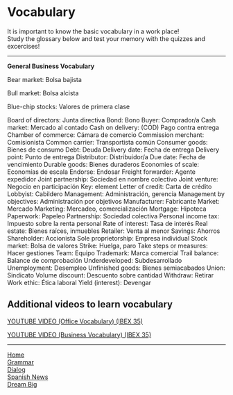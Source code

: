 <h1>Vocabulary</h1>

 <p>It is important to know the basic vocabulary in a work place!<br>
 Study the glossary below and test your memory with the quizzes and excercises!</p> 
 <hr>
 <strong> General Business Vocabulary </strong>
 <p> Bear market:	Bolsa bajista </p>
<p>Bull market:	Bolsa alcista</p>
<p>Blue-chip stocks:	Valores de primera clase</p>
Board of directors:	Junta directiva
Bond:	Bono
Buyer:	Comprador/a
Cash market:	Mercado al contado
Cash on delivery: (COD)	Pago contra entrega
Chamber of commerce:	Cámara de comercio
Commission merchant:	Comisionista
Common carrier:	Transportista común
Consumer goods:	Bienes de consumo
Debt:	Deuda
Delivery date:	Fecha de entrega
Delivery point:	Punto de entrega
Distributor:	Distribuidor/a
Due date:	Fecha de vencimiento
Durable goods:	Bienes duraderos
Economies of scale: Economías de escala
Endorse:	Endosar
Freight forwarder:	Agente expedidor
Joint partnership:	Sociedad en nombre colectivo
Joint venture:	Negocio en participación
Key: element
Letter of credit: Carta de crédito
Lobbyist:	Cabildero
Management:	Administración, gerencia
Management by objectives:	Administración por objetivos
Manufacturer:	Fabricante
Market:	Mercado
Marketing:	Mercadeo, comercialización
Mortgage:	Hipoteca
Paperwork: Papeleo
Partnership:	Sociedad colectiva
Personal income tax:	Impuesto sobre la renta personal
Rate of interest:	Tasa de interés
Real estate:	Bienes raíces, inmuebles
Retailer:	Venta al menor
Savings:	Ahorros
Shareholder:	Accionista
Sole proprietorship:	Empresa individual
Stock market: Bolsa de valores
Strike:	Huelga, paro
Take steps or measures:	Hacer gestiones
Team:	Equipo
Trademark:	Marca comercial
Trail balance:	Balance de comprobación
Underdeveloped:	Subdesarrollado
Unemployment:	Desempleo
Unfinished goods:	Bienes semiacabados
Union:	Sindicato
Volume discount:	Descuento sobre cantidad
Withdraw:	Retirar
Work ethic:	Ética laboral
Yield (interest):	Devengar </p>



<h2> Additional videos to learn vocabulary </h2>
<a href="https://www.youtube.com/watch?v=4NFBwYnmArA"> YOUTUBE VIDEO (Office Vocabulary) (IBEX 35) </a>
 <p>
<a href="https://www.youtube.com/watch?v=yS1v4h2B7KY"> YOUTUBE VIDEO (Business Vocabulary) (IBEX 35) </a>
 <p>
<hr>
<p><a href="index.html">Home</a><br />
 <a href="page3.html">Grammar</a><br />
<a href="page4.html">Dialog</a><br />
 <a href="page5.html">Spanish News</a><br />
<a href="page6.html">Dream Big</a></p>
